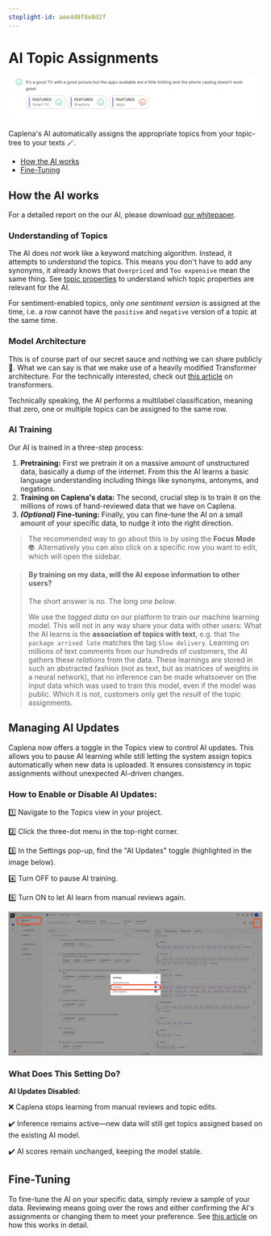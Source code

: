```yaml
---
stoplight-id: aee4d8f8e8d2f
---
```


# AI Topic Assignments

![Screenshot 2024-12-04 at 17.21.11.png](<../assets/images/Screenshot 2024-12-04 at 17.21.11.png>)


Caplena's AI automatically assigns the appropriate topics from your topic-tree to your texts 🪄.

* [How the AI works](#how-the-ai-works)
* [Fine-Tuning](#fine-tuning)

## How the AI works

For a detailed report on the our AI, please download [our whitepaper](https://storage.googleapis.com/caplena-public/Whitepaper_Unveiling_the_tech_behind_the_worlds_most_accurate_customer_feedback_analysis_ai.pdf).

### Understanding of Topics

The AI does *not* work like a keyword matching algorithm. Instead, it attempts to *understand* the topics. This means you don't have to add any synonyms, it already knows that `Overpriced` and `Too expensive` mean the same thing.
See [topic properties](03-01-Topics.md#topic-properties) to understand which topic properties are relevant for the AI.

For sentiment-enabled topics, only *one sentiment version* is assigned at the time, i.e. a row cannot have the `positive` and `negative` version of a topic at the same time.

### Model Architecture

This is of course part of our secret sauce and nothing we can share publicly 🙊. What we can say is that we make use of a heavily modified Transformer architecture. For the technically interested, check out [this article](https://jalammar.github.io/illustrated-transformer/) on transformers.

Technically speaking, the AI performs a multilabel classification, meaning that zero, one or multiple topics can be assigned to the same row.

### AI Training

Our AI is trained in a three-step process:

1. **Pretraining:** First we pretrain it on a massive amount of unstructured data, basically a dump of the internet. From this the AI learns a basic language understanding including things like synonyms, antonyms, and negations.
2. **Training on Caplena's data:** The second, crucial step is to train it on the millions of rows of hand-reviewed data that we have on Caplena.
3. ***(Optional)* Fine-tuning:** Finally, you can fine-tune the AI on a small amount of your specific data, to nudge it into the right direction.

<!-- theme: success -->
> The recommended way to go about this is by using the **Focus Mode 🤓**. Alternatively you can also click on a specific row you want to edit, which will open the sidebar.


<!-- theme: info -->

> #### By training on my data, will the AI expose information to other users?
>
> The short answer is no. The long one *below*.
>
> We use the *tagged data* on our platform to train our machine learning model. This will not in any way share your data with other users: What the AI learns is the **association of topics with text**, e.g. that `The package arrived late` matches the tag `Slow delivery`. Learning on millions of text comments from our hundreds of customers, the AI gathers these *relations* from the data. These learnings are stored in such an abstracted fashion (not as text, but as matrices of weights in a neural network), that no inference can be made whatsoever on the input data which was used to train this model, even if the model was public. Which it is not, customers only get the *result* of the topic assignments. 

## Managing AI Updates 

Caplena now offers a toggle in the Topics view to control AI updates. This allows you to pause AI learning while still letting the system assign topics automatically when new data is uploaded. It ensures consistency in topic assignments without unexpected AI-driven changes.

### How to Enable or Disable AI Updates:

1️⃣ Navigate to the Topics view in your project.

2️⃣ Click the three-dot menu in the top-right corner.

3️⃣ In the Settings pop-up, find the "AI Updates" toggle (highlighted in the image below).

4️⃣ Turn OFF to pause AI training.

5️⃣ Turn ON to let AI learn from manual reviews again.


![Screenshot 2025-02-12 at 10.55.41.png](<../assets/images/Screenshot 2025-02-12 at 10.55.41.png>)

### What Does This Setting Do?

**AI Updates Disabled:**

❌ Caplena stops learning from manual reviews and topic edits.

✔️ Inference remains active—new data will still get topics assigned based on the existing AI model.

✔️ AI scores remain unchanged, keeping the model stable.


## Fine-Tuning

To fine-tune the AI on your specific data, simply review a sample of your data. Reviewing means going over the rows and either confirming the AI's assignments or changing them to meet your preference. See [this article](06-01-Fine-tuning-view.md#fine-tuning) on how this works in detail.
